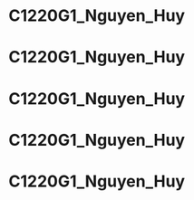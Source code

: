 # C1220G1_Nguyen_Huy
# C1220G1_Nguyen_Huy
# C1220G1_Nguyen_Huy
# C1220G1_Nguyen_Huy
# C1220G1_Nguyen_Huy
